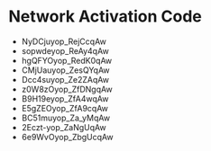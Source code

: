 # Network Activation Code
* NyDCjuyop_RejCcqAw
* sopwdeyop_ReAy4qAw
* hgQFYOyop_RedK0qAw
* CMjUauyop_ZesQYqAw
* Dcc4suyop_Ze2ZAqAw
* z0W8zOyop_ZfDNgqAw
* B9H19eyop_ZfA4wqAw
* E5gZEOyop_ZfA9cqAw
* BC51muyop_Za_yMqAw
* 2Eczt-yop_ZaNgUqAw
* 6e9WvOyop_ZbgUcqAw